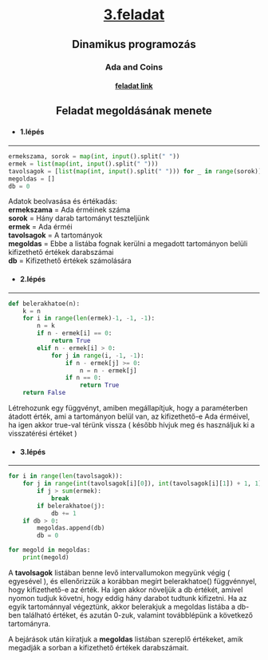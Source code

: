# <p align = "center"><u>3.feladat</u> <br> 
## <p align = "center">Dinamikus programozás
### <p align = "center">Ada and Coins
#### <p align = "center"> [feladat link](https://www.spoj.com/problems/ADACOINS/)

## <p align = "center">Feladat megoldásának menete

 * #### 1.lépés 
 ***
``` python
ermekszama, sorok = map(int, input().split(" "))
ermek = list(map(int, input().split(" ")))
tavolsagok = [list(map(int, input().split(" "))) for _ in range(sorok)]
megoldas = []
db = 0
```

Adatok beolvasása és értékadás:<br>
**ermekszama** = Ada érméinek száma<br>
**sorok** = Hány darab tartományt teszteljünk<br>
**ermek** = Ada érméi<br>
**tavolsagok** = A tartományok<br>
**megoldas** = Ebbe a listába fognak kerülni a megadott tartományon belüli kifizethető értékek darabszámai<br>
**db** = Kifizethető értékek számolására



* #### 2.lépés 
***
``` python
def belerakhatoe(n):
    k = n
    for i in range(len(ermek)-1, -1, -1):
        n = k
        if n - ermek[i] == 0:
            return True
        elif n - ermek[i] > 0:
            for j in range(i, -1, -1):
                if n - ermek[j] >= 0:
                    n = n - ermek[j]
                if n == 0:
                    return True
    return False
```
Létrehozunk egy függvényt, amiben megállapítjuk, hogy a paraméterben átadott érték, ami a tartományon belül van, az kifizethető-e Ada érméivel, ha igen akkor true-val térünk vissza ( később hívjuk meg és használjuk ki a visszatérési értéket )


* #### 3.lépés 
***
``` python
for i in range(len(tavolsagok)):
    for j in range(int(tavolsagok[i][0]), int(tavolsagok[i][1]) + 1, 1):
        if j > sum(ermek):
            break
        if belerakhatoe(j):
            db += 1
    if db > 0:
        megoldas.append(db)
        db = 0

for megold in megoldas:
    print(megold)

```

A **tavolsagok** listában benne levő intervallumokon megyünk végig ( egyesével ), és ellenőrizzük a korábban megírt belerakhatoe() függvénnyel, hogy kifizethető-e az érték. Ha igen akkor növeljük a db értékét, amivel nyomon tudjuk követni, hogy eddig hány darabot tudtunk kifizetni. Ha az egyik tartománnyal végeztünk, akkor belerakjuk a megoldas listába a db-ben található értéket, és azután 0-zuk, valamint továbblépünk a következő tartományra. 

A bejárások után kiíratjuk a **megoldas** listában szereplő értékeket, amik megadják a sorban a kifizethető értékek darabszámait.